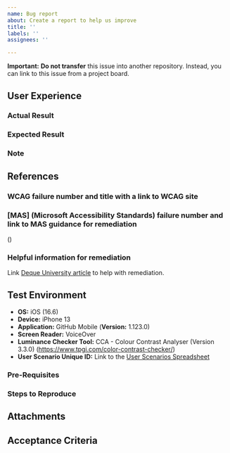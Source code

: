 ```yaml
---
name: Bug report
about: Create a report to help us improve
title: ''
labels: ''
assignees: ''

---
```


**Important:** **Do not transfer** this issue into another repository. Instead, you can link to this issue from a project board.

## User Experience


### Actual Result


### Expected Result


### Note


## References
### WCAG failure number and title with a link to WCAG site


### [MAS] (Microsoft Accessibility Standards) failure number and link to MAS guidance for remediation
()

### Helpful information for remediation
Link [Deque University article]() to help with remediation.

## Test Environment
- **OS:** iOS (16.6)
- **Device:** iPhone 13
- **Application:** GitHub Mobile (**Version:** 1.123.0)
- **Screen Reader:** VoiceOver
- **Luminance Checker Tool:** CCA - Colour Contrast Analyser (Version 3.3.0) (https://www.tpgi.com/color-contrast-checker/)
- **User Scenario Unique ID:** 
Link to the [User Scenarios Spreadsheet]()

### Pre-Requisites


### Steps to Reproduce


## Attachments


## Acceptance Criteria
